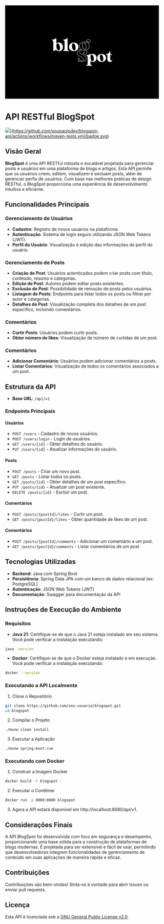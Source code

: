 ![Cover](./.github/cover.png)
# API RESTful BlogSpot
![](https://github.com/github/docs/actions/workflows/main.yml/badge.svg)](https://github.com/soupaulodev/blogspot-api/actions/workflows/maven-tests.yml/badge.svg)
## Visão Geral
**BlogSpot** é uma API RESTful robusta e escalável projetada para gerenciar posts e usuários em uma plataforma de blogs e artigos. Esta API permite que os usuários criem, editem, visualizem e excluam posts, além de gerenciar perfis de usuários. Com base nas melhores práticas de design RESTful, o BlogSpot proporciona uma experiência de desenvolvimento intuitiva e eficiente.

## Funcionalidades Principais

### Gerenciamento de Usuários
- **Cadastro**: Registro de novos usuários na plataforma.
- **Autenticação**: Sistema de login seguro utilizando JSON Web Tokens (JWT).
- **Perfil do Usuário**: Visualização e edição das informações de perfil do usuário.

### Gerenciamento de Posts
- **Criação de Post**: Usuários autenticados podem criar posts com título, conteúdo, resumo e categorias.
- **Edição de Post**: Autores podem editar posts existentes.
- **Exclusão de Post**: Possibilidade de remoção de posts pelos usuários.
- **Listagem de Posts**: Endpoints para listar todos os posts ou filtrar por autor e categorias.
- **Detalhes do Post**: Visualização completa dos detalhes de um post específico, incluindo comentários.

### Comentários
- **Curtir Posts**: Usuários podem curtir posts.
- **Obter número de likes**: Visualização de número de curtidas de um post.
  
### Comentários
- **Adicionar Comentário**: Usuários podem adicionar comentários a posts.
- **Listar Comentários**: Visualização de todos os comentários associados a um post.

## Estrutura da API
- **Base URL**: `/api/v1`

### Endpoints Principais
#### Usuários
- `POST /users` - Cadastro de novos usuários.
- `POST /users/login` - Login de usuários.
- `GET /users/{id}` - Obter detalhes do usuário.
- `PUT /users/{id}` - Atualizar informações do usuário.

#### Posts
- `POST /posts` - Criar um novo post.
- `GET /posts` - Listar todos os posts.
- `GET /posts/{id}` - Obter detalhes de um post específico.
- `PUT /posts/{id}` - Atualizar um post existente.
- `DELETE /posts/{id}` - Excluir um post.

#### Comentários
- `POST /posts/{postId}/likes` - Curtir um post.
- `GET /posts/{postId}/likes` - Obter quantidade de likes de um post.
  
#### Comentários
- `POST /posts/{postId}/comments` - Adicionar um comentário a um post.
- `GET /posts/{postId}/comments` - Listar comentários de um post.

## Tecnologias Utilizadas
- **Backend**: Java com Spring Boot
- **Persistência**: Spring Data JPA com um banco de dados relacional (ex: PostgreSQL)
- **Autenticação**: JSON Web Tokens (JWT)
- **Documentação**: Swagger para documentação da API

## Instruções de Execução do Ambiente

### Requisitos
- **Java 21**: Certifique-se de que o Java 21 esteja instalado em seu sistema. Você pode verificar a instalação executando:
```bash
java -version
```
- **Docker**: Certifique-se de que o Docker esteja instalado e em execução. Você pode verificar a instalação executando:
```bash
docker --version
```
### Executando a API Localmente
1. Clone o Repositório
```bash
git clone https://github.com/seu-usuario/blogspot.git
cd blogspot
```

2. Compilar o Projeto
```bash
./mvnw clean install
```
3. Executar a Aplicação
```bash
./mvnw spring-boot:run
```

### Executando com Docker
1. Construir a Imagem Docker
```bash
docker build -t blogspot .
```

2. Executar o Contêiner
```bash
docker run -p 8080:8080 blogspot
```
3. Agora a API estará disponível em http://localhost:8080/api/v1.

## Considerações Finais
A API BlogSpot foi desenvolvida com foco em segurança e desempenho, proporcionando uma base sólida para a construção de plataformas de blogs modernas. É projetada para ser extensível e fácil de usar, permitindo que desenvolvedores integrem funcionalidades de gerenciamento de conteúdo em suas aplicações de maneira rápida e eficaz.

## Contribuições
Contribuições são bem-vindas! Sinta-se à vontade para abrir issues ou enviar pull requests.

## Licença
Esta API é licenciada sob a [GNU General Public License v2.0](LICENSE).
